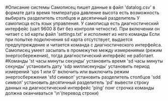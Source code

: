 #Описание системы
Самописец пишет данные в файл 'datalog.csv'
в формате дата время температура давление высота
есть возможность выбирать разделитель столбцов и десятичный разделитель
У самописца есть язык управления.
У самописца есть диагностический интерфейс (uart 9600 8 бит без контроля четности).
При включении он читает с sd карты файл 'settings.txt' и исполняет из него команды
Если при попытке подключения sd карта отсутствует, выдается предлупреждение и читается команда с диагностического интерфейса.
Самописец умеет засыпать в промежутке между измерениями (режим энергосбережения), тогда диагностический интерфейс не работает.
#Команды
'st часы минуты секунды' установить время 
'sd часы минуты секунды' установить дату 
'sdp миллисекунды' установить период измерений
'sps 1 или 0' включить или выключить режим энергосбережения
'sfd символ' установить разделитель столбцов
'sdd символ' установить десятичный разделитель
'pd' вывести строку данных на диагностический интерфейс
'ping' понг 
строчка команды должна оканчиваться '\n'(перевод строки)